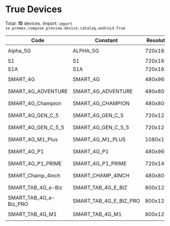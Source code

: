 # True Devices

Total: **15** devices. Import: `import se.premex.compose.preview.device.catalog.android.True`

| Code | Constant | Resolution | DPI | Compose Spec | Preview Usage |
|------|----------|------------|-----|-------------|---------------|
| Alpha_5G | ALPHA_5G | 720x1600 | 300 | `spec:width=720px,height=1600px,dpi=300` | `@Preview(device = True.ALPHA_5G)` |
| S1 | S1 | 720x1600 | 320 | `spec:width=720px,height=1600px,dpi=320` | `@Preview(device = True.S1)` |
| S1A | S1A | 720x1600 | 320 | `spec:width=720px,height=1600px,dpi=320` | `@Preview(device = True.S1A)` |
| SMART_4G | SMART_4G | 480x960 | 240 | `spec:width=480px,height=960px,dpi=240` | `@Preview(device = True.SMART_4G)` |
| SMART_4G_ADVENTURE | SMART_4G_ADVENTURE | 480x800 | 240 | `spec:width=480px,height=800px,dpi=240` | `@Preview(device = True.SMART_4G_ADVENTURE)` |
| SMART_4G_Champion | SMART_4G_CHAMPION | 480x800 | 240 | `spec:width=480px,height=800px,dpi=240` | `@Preview(device = True.SMART_4G_CHAMPION)` |
| SMART_4G_GEN_C_5 | SMART_4G_GEN_C_5 | 720x1280 | 320 | `spec:width=720px,height=1280px,dpi=320` | `@Preview(device = True.SMART_4G_GEN_C_5)` |
| SMART_4G_GEN_C_5_5 | SMART_4G_GEN_C_5_5 | 720x1280 | 320 | `spec:width=720px,height=1280px,dpi=320` | `@Preview(device = True.SMART_4G_GEN_C_5_5)` |
| SMART_4G_M1_Plus | SMART_4G_M1_PLUS | 1080x1920 | 480 | `spec:width=1080px,height=1920px,dpi=480` | `@Preview(device = True.SMART_4G_M1_PLUS)` |
| SMART_4G_P1 | SMART_4G_P1 | 480x960 | 240 | `spec:width=480px,height=960px,dpi=240` | `@Preview(device = True.SMART_4G_P1)` |
| SMART_4G_P1_PRIME | SMART_4G_P1_PRIME | 720x1440 | 320 | `spec:width=720px,height=1440px,dpi=320` | `@Preview(device = True.SMART_4G_P1_PRIME)` |
| SMART_Champ_4inch | SMART_CHAMP_4INCH | 480x800 | 240 | `spec:width=480px,height=800px,dpi=240` | `@Preview(device = True.SMART_CHAMP_4INCH)` |
| SMART_TAB_4G_e-Biz | SMART_TAB_4G_E_BIZ | 800x1280 | 240 | `spec:width=800px,height=1280px,dpi=240` | `@Preview(device = True.SMART_TAB_4G_E_BIZ)` |
| SMART_TAB_4G_e-Biz_PRO | SMART_TAB_4G_E_BIZ_PRO | 800x1280 | 240 | `spec:width=800px,height=1280px,dpi=240` | `@Preview(device = True.SMART_TAB_4G_E_BIZ_PRO)` |
| SMART_TAB_4G_M1 | SMART_TAB_4G_M1 | 800x1280 | 213 | `spec:width=800px,height=1280px,dpi=213` | `@Preview(device = True.SMART_TAB_4G_M1)` |

<!-- Generated automatically. Do not edit manually. -->
